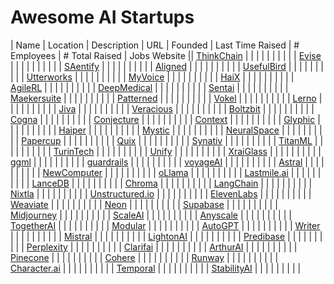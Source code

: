 # Awesome AI Startups

| Name          | Location   | Description      | URL           | Founded | Last Time Raised | # Employees | # Total Raised | Jobs Website   || [ThinkChain](/startups/thinkchain.md) | | | | | | | | |
| [Evise](/startups/evise.md) | | | | | | | | |
| [SAentify](/startups/saentify.md) | | | | | | | | |
| [Aligned](/startups/aligned.md) | | | | | | | | |
| [UsefulBird](/startups/usefulbird.md) | | | | | | | | |
| [Utterworks](/startups/utterworks.md) | | | | | | | | |
| [MyVoice](/startups/myvoice.md) | | | | | | | | |
| [HaiX](/startups/haix.md) | | | | | | | | |
| [AgileRL](/startups/agilerl.md) | | | | | | | | |
| [DeepMedical](/startups/deepmedical.md) | | | | | | | | |
| [Sentai](/startups/sentai.md) | | | | | | | | |
| [Maekersuite](/startups/maekersuite.md) | | | | | | | | |
| [Patterned](/startups/patterned.md) | | | | | | | | |
| [Vokel](/startups/vokel.md) | | | | | | | | |
| [Lerno](/startups/lerno.md) | | | | | | | | |
| [Jiva](/startups/jiva.md) | | | | | | | | |
| [Veracious](/startups/veracious.md) | | | | | | | | |
| [Boltzbit](/startups/boltzbit.md) | | | | | | | | |
| [Cogna](/startups/cogna.md) | | | | | | | | |
| [Conjecture](/startups/conjecture.md) | | | | | | | | |
| [Context](/startups/context.md) | | | | | | | | |
| [Glyphic](/startups/glyphic.md) | | | | | | | | |
| [Haiper](/startups/haiper.md) | | | | | | | | |
| [Mystic](/startups/mystic.md) | | | | | | | | |
| [NeuralSpace](/startups/neuralspace.md) | | | | | | | | |
| [Papercup](/startups/papercup.md) | | | | | | | | |
| [Quix](/startups/quix.md) | | | | | | | | |
| [Synativ](/startups/synativ.md) | | | | | | | | |
| [TitanML](/startups/titanml.md) | | | | | | | | |
| [TurinTech](/startups/turintech.md) | | | | | | | | |
| [Unify](/startups/unify.md) | | | | | | | | |
| [XraiGlass](/startups/xraiglass.md) | | | | | | | | |
| [ggml](/startups/ggml.md) | | | | | | | | |
| [guardrails](/startups/guardrails.md) | | | | | | | | |
| [voyageAI](/startups/voyageai.md) | | | | | | | | |
| [Astral](/startups/astral.md) | | | | | | | | |
| [NewComputer](/startups/newcomputer.md) | | | | | | | | |
| [oLlama](/startups/ollama.md) | | | | | | | | |
| [Lastmile.ai](/startups/lastmile.ai.md) | | | | | | | | |
| [LanceDB](/startups/lancedb.md) | | | | | | | | |
| [Chroma](/startups/chroma.md) | | | | | | | | |
| [LangChain](/startups/langchain.md) | | | | | | | | |
| [Nixtla](/startups/nixtla.md) | | | | | | | | |
| [Unstructured.io](/startups/unstructured.io.md) | | | | | | | | |
| [ElevenLabs](/startups/elevenlabs.md) | | | | | | | | |
| [Weaviate](/startups/weaviate.md) | | | | | | | | |
| [Neon](/startups/neon.md) | | | | | | | | |
| [Supabase](/startups/supabase.md) | | | | | | | | |
| [Midjourney](/startups/midjourney.md) | | | | | | | | |
| [ScaleAI](/startups/scaleai.md) | | | | | | | | |
| [Anyscale](/startups/anyscale.md) | | | | | | | | |
| [TogetherAI](/startups/togetherai.md) | | | | | | | | |
| [Modular](/startups/modular.md) | | | | | | | | |
| [AutoGPT](/startups/autogpt.md) | | | | | | | | |
| [Writer](/startups/writer.md) | | | | | | | | |
| [Mistral](/startups/mistral.md) | | | | | | | | |
| [LightonAI](/startups/lightonai.md) | | | | | | | | |
| [Predibase](/startups/predibase.md) | | | | | | | | |
| [Perplexity](/startups/perplexity.md) | | | | | | | | |
| [Clarifai](/startups/clarifai.md) | | | | | | | | |
| [ArthurAI](/startups/arthurai.md) | | | | | | | | |
| [Pinecone](/startups/pinecone.md) | | | | | | | | |
| [Cohere](/startups/cohere.md) | | | | | | | | |
| [Runway](/startups/runway.md) | | | | | | | | |
| [Character.ai](/startups/character.ai.md) | | | | | | | | |
| [Temporal](/startups/temporal.md) | | | | | | | | |
| [StabilityAI](/startups/stabilityai.md) | | | | | | | | |
